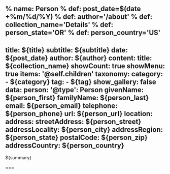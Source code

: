 % name: Person
% def: post_date=$(date +%m/%d/%Y)
% def: author='/about'
% def: collection_name='Details'
% def: person_state='OR'
% def: person_country='US'
---
title: ${title}
subtitle: ${subtitle}
date: ${post_date}
author: ${author}
content:
    title: ${collection_name}
    showCount: true
    showMenu: true
    items: '@self.children'
taxonomy:
    category: 
        - ${category}
    tag: 
        - ${tag}
show_gallery: false
data:
    person:
        '@type': Person
        givenName: ${person_first}
        familyName: ${person_last}
        email: ${person_email}
        telephone: ${person_phone}
        url: ${person_url} 
        location:
            address:
                streetAddress: ${person_street}
                addressLocality: ${person_city}
                addressRegion: ${person_state}
                postalCode: ${person_zip}
                addressCountry: ${person_country}
---

${summary}

===


